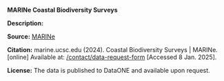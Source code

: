 **MARINe Coastal Biodiversity Surveys**

**Description:**

**Source:** [MARINe](https://marine.ucsc.edu/index.html)

**Citation:** marine.ucsc.edu (2024). Coastal Biodiversity Surveys | MARINe. [online] Available at: [/contact/data-request-form](https://marine.ucsc.edu/explore-the-data/contact/data-request-form.html) [Accessed 8 Jan. 2025].

**License:** The data is published to DataONE and available upon request.